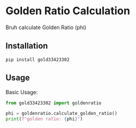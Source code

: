 # Golden Ratio Calculation
Bruh calculate Golden Ratio (phi)

## Installation
```shell
pip install gold33423302
```

## Usage
Basic Usage:
```python
from gold33423302 import goldenratio

phi = goldenratio.calculate_golden_ratio()
print(f"golden ratio: {phi}")
```